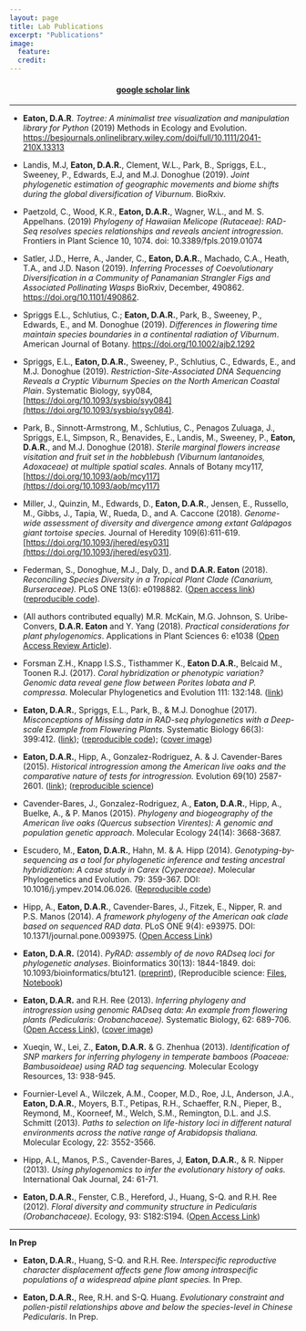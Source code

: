 ```yaml
---
layout: page
title: Lab Publications
excerpt: "Publications"
image:
  feature:
  credit:
---
```


<center>
<h4><a href="http://scholar.google.com/citations?user=mkn_GKsAAAAJ&hl=en">google scholar link</a></h4>
</center>

----------------

<!-- 2019 papers -->
<!-- =============================== -->
<!-- xxx Guo Cen... (2019) -->                 
<!-- ipyrad* (2019) -->
<!-- Landis paper (2019) -->
<!-- Ficus* (2019) -->
<!-- Oaks sliding window (2019) -->
<!-- Tetrad paper (2019) -->
<!-- DMIs (2019) -->

<!-- 2020 papers -->
<!-- =============================== -->
<!-- Amaranth (2020) -->
<!-- Cranolopha* (2020) -->
<!-- Orienotinus* (2020) -->
<!-- Fernando Brazil paper (2020) -->
<!-- simcat (2020) -->
<!-- Parallel phylogeography (2020) -->
<!-- Historical pedicularis (2020) -->
<!-- Pedicularis genome and phylogeny (2020) -->
<!--  -->

<!-- ------------------------------------ -->


* **Eaton, D.A.R**. *Toytree: A minimalist tree visualization and manipulation library for Python* (2019) Methods in Ecology and Evolution. https://besjournals.onlinelibrary.wiley.com/doi/full/10.1111/2041-210X.13313

* Landis, M.J, **Eaton, D.A.R.**, Clement, W.L., Park, B., Spriggs, E.L., Sweeney, P.,  Edwards, E.J, and M.J. Donoghue (2019). *Joint phylogenetic estimation of geographic movements and biome shifts during the global diversification of Viburnum*. BioRxiv.

* Paetzold, C., Wood, K.R., **Eaton, D.A.R.**, Wagner, W.L., and M. S. Appelhans. (2019) *Phylogeny of Hawaiian Melicope (Rutaceae): RAD-Seq resolves species relationships and reveals ancient introgression*. Frontiers in Plant Science 10, 1074. doi: 10.3389/fpls.2019.01074 

* Satler, J.D., Herre, A., Jander, C., **Eaton, D.A.R.**, Machado, C.A., Heath, T.A., and J.D. Nason (2019). *Inferring Processes of Coevolutionary Diversification in a Community of Panamanian Strangler Figs and Associated Pollinating Wasps* BioRxiv, December, 490862. https://doi.org/10.1101/490862.

* Spriggs E.L., Schlutius, C.; **Eaton, D.A.R.**, Park, B., Sweeney, P., Edwards, E., and M. Donoghue (2019). *Differences in flowering time maintain species boundaries in a continental radiation of Viburnum*. American Journal of Botany. https://doi.org/10.1002/ajb2.1292

* Spriggs, E.L., **Eaton, D.A.R.**, Sweeney, P., Schlutius, C., Edwards, E., and M.J.
Donoghue (2019). *Restriction-Site-Associated DNA Sequencing Reveals a Cryptic Viburnum Species on the North American Coastal Plain*. Systematic Biology, syy084, [https://doi.org/10.1093/sysbio/syy084](https://doi.org/10.1093/sysbio/syy084).

* Park, B., Sinnott-Armstrong, M., Schlutius, C., Penagos Zuluaga, J., Spriggs, E.L,
Simpson, R., Benavides, E., Landis, M., Sweeney, P., **Eaton, D.A.R.**, and
M.J. Donoghue (2018). *Sterile marginal flowers increase visitation and fruit set in the hobblebush (Viburnum lantanoides, Adoxaceae) at multiple spatial scales.*
Annals of Botany mcy117, [https://doi.org/10.1093/aob/mcy117](https://doi.org/10.1093/aob/mcy117)

* Miller, J., Quinzin, M., Edwards, D., **Eaton, D.A.R.**, Jensen, E., Russello, M.,
Gibbs, J., Tapia, W., Rueda, D., and A. Caccone (2018). *Genome-wide assessment of
diversity and divergence among extant Galápagos giant tortoise species.* 
Journal of Heredity 109(6):611-619. [https://doi.org/10.1093/jhered/esy031](https://doi.org/10.1093/jhered/esy031).

* Federman, S., Donoghue, M.J., Daly, D., and **D.A.R. Eaton** (2018). *Reconciling Species Diversity in a Tropical Plant Clade (Canarium, Burseraceae).* PLoS ONE 13(6): e0198882. ([Open access link](http://journals.plos.org/plosone/article?id=10.1371/journal.pone.0198882))
([reproducible code](https://github.com/dereneaton/Canarium-GBS)).

* (All authors contributed equally) M.R. McKain, M.G. Johnson, S. Uribe‐Convers, 
**D.A.R. Eaton** and Y. Yang (2018). *Practical considerations for plant phylogenomics*. Applications in Plant Sciences 6: e1038 ([Open Access Review Article](https://onlinelibrary.wiley.com/doi/10.1002/aps3.1038#.WsJXeYVzylI.twitter)).

* Forsman Z.H., Knapp I.S.S., Tisthammer K., **Eaton D.A.R.**, Belcaid M.,
Toonen R.J. (2017). *Coral hybridization or phenotypic variation? Genomic
data reveal gene flow between Porites lobata and P. compressa*.
Molecular Phylogenetics and Evolution 111: 132:148.
([link](https://www.sciencedirect.com/science/article/pii/S1055790316303384?via%3Dihub))

* **Eaton, D.A.R.**, Spriggs, E.L., Park, B., & M.J. Donoghue (2017). *Misconceptions
of Missing data in RAD-seq phylogenetics with a Deep-scale Example from Flowering
Plants*. Systematic Biology 66(3): 399:412.
([link](https://academic.oup.com/sysbio/article/66/3/399/2682283)); 
([reproducible code](https://github.com/dereneaton/RADmissing)); 
([cover image](https://academic.oup.com/sysbio/article-pdf/66/3/i1/13134101/syx011.pdf))

* **Eaton, D.A.R.**, Hipp, A., Gonzalez-Rodriguez, A. & J. Cavender-Bares (2015).
*Historical introgression among the American live oaks and the comparative
nature of tests for introgression.* Evolution 69(10) 2587-2601.
([link](https://onlinelibrary.wiley.com/doi/10.1111/evo.12758)); 
([reproducible science](https://github.com/dereneaton/virentes))

* Cavender-Bares, J., Gonzalez-Rodriguez, A., **Eaton, D.A.R.**, Hipp, A.,
Buelke, A., & P. Manos (2015). *Phylogeny and biogeography of the American live
oaks (Quercus subsection Virentes): A genomic and population genetic approach*.
Molecular Ecology 24(14): 3668-3687.

* Escudero, M., **Eaton, D.A.R.**, Hahn, M. & A. Hipp (2014).
*Genotyping-by-sequencing as a tool for phylogenetic inference and testing
ancestral hybridization: A case study in Carex (Cyperaceae)*.
Molecular Phylogenetics and Evolution. 79: 359-367. DOI: 10.1016/j.ympev.2014.06.026.
([Reproducible code](http://nbviewer.ipython.org/gist/dereneaton/32382a28db11b83f6da5))

* Hipp, A., **Eaton, D.A.R.**, Cavender-Bares, J., Fitzek, E., Nipper, R. and P.S. Manos (2014).
*A framework phylogeny of the American oak clade based on sequenced RAD data*.
PLoS ONE 9(4): e93975. DOI: 10.1371/journal.pone.0093975.
([Open Access Link](http://www.plosone.org/article/info%3Adoi%2F10.1371%2Fjournal.pone.0093975))

* **Eaton, D.A.R.** (2014).
*PyRAD: assembly of de novo RADseq loci for phylogenetic analyses*.
Bioinformatics 30(13): 1844-1849. doi: 10.1093/bioinformatics/btu121.
([preprint](http://biorxiv.org/content/early/2013/12/03/001081)),
(Reproducible science:
[Files](http://bioinformatics.oxfordjournals.org/content/suppl/2014/03/05/btu121.DC1),
[Notebook](http://nbviewer.ipython.org/gist/dereneaton/9567786f0150354dd0c3))

* __Eaton, D.A.R.__ and R.H. Ree (2013).
*Inferring phylogeny and introgression using genomic RADseq data: An example
from flowering plants (Pedicularis: Orobanchaceae).* Systematic Biology, 62: 689-706.
([Open Access Link](http://sysbio.oxfordjournals.org/content/62/5/689)),
([cover image](http://sysbio.oxfordjournals.org/content/62/5.cover-expansion))  

* Xueqin, W., Lei, Z., **Eaton, D.A.R.** & G. Zhenhua (2013).
*Identification of SNP markers for inferring phylogeny in temperate bamboos
(Poaceae: Bambusoideae) using RAD tag sequencing.*
Molecular Ecology Resources, 13: 938-945.

* Fournier-Level A., Wilczek, A.M., Cooper, M.D., Roe, J.L, Anderson, J.A.,
**Eaton, D.A.R.**, Moyers, B.T., Petipas, R.H., Schaeffer, R.N., Pieper, B.,
Reymond, M., Koorneef, M., Welch, S.M., Remington, D.L. and J.S. Schmitt (2013).
*Paths to selection on life-history loci in different natural environments
across the native range of Arabidopsis thaliana.* Molecular Ecology, 22: 3552-3566.  

* Hipp, A.L, Manos, P.S., Cavender-Bares, J, **Eaton, D.A.R.**, & R. Nipper (2013).
*Using phylogenomics to infer the evolutionary history of oaks.*
International Oak Journal, 24: 61-71.   

* **Eaton, D.A.R.**, Fenster, C.B., Hereford, J., Huang, S-Q. and R.H. Ree (2012).
*Floral diversity and community structure in Pedicularis (Orobanchaceae)*.
Ecology, 93: S182:S194.
([Open Access Link](http://onlinelibrary.wiley.com/wol1/doi/10.1890/11-0501.1/full))


---------------  
**In Prep**


* **Eaton, D.A.R.**, Huang, S-Q. and R.H. Ree. *Interspecific reproductive
character displacement affects gene flow among intraspecific populations of a
widespread alpine plant species.* In Prep.


* **Eaton, D.A.R.**, Ree, R.H. and S-Q. Huang. *Evolutionary constraint and
pollen-pistil relationships above and below the species-level in Chinese
Pedicularis*. In Prep.
